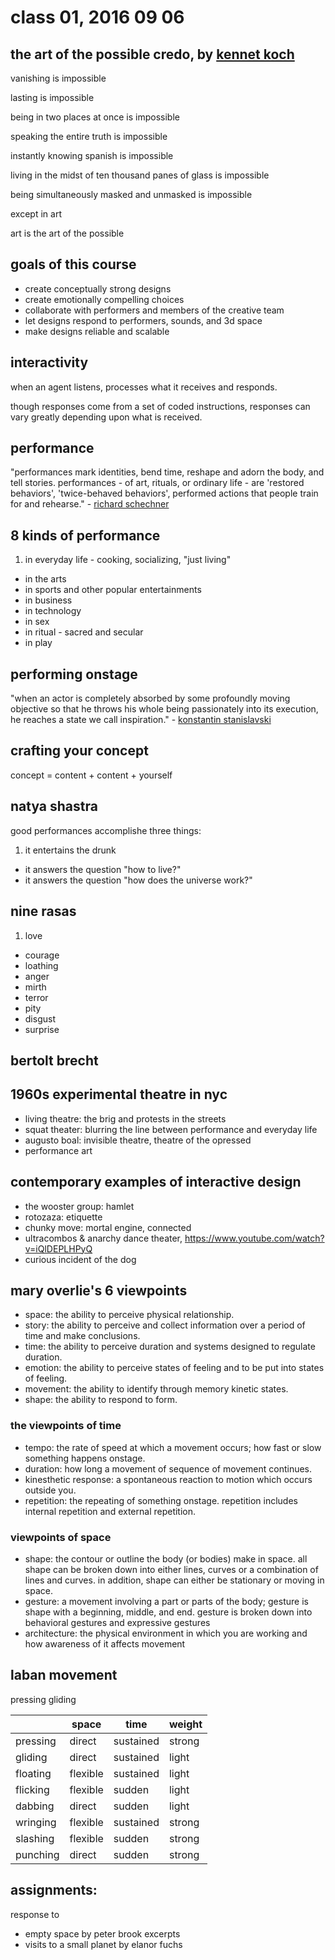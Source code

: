 # class 01, 2016 09 06

## the art of the possible credo, by [kennet koch](https://en.wikipedia.org/wiki/Kenneth_Koch)

vanishing is impossible

lasting is impossible

being in two places at once is impossible

speaking the entire truth is impossible

instantly knowing spanish is impossible

living in the midst of ten thousand panes of glass is impossible

being simultaneously masked and unmasked is impossible

except in art

art is the art of the possible


## goals of this course

* create conceptually strong designs
* create emotionally compelling choices
* collaborate with performers and members of the creative team
* let designs respond to performers, sounds, and 3d space
* make designs reliable and scalable

## interactivity

when an agent listens, processes what it receives and responds.

though responses come from a set of coded instructions, responses can vary greatly depending upon what is received.

## performance

"performances mark identities, bend time, reshape and adorn the body, and tell stories. performances - of art, rituals, or ordinary life - are 'restored behaviors', 'twice-behaved behaviors', performed actions that people train for and rehearse." - [richard schechner](https://en.wikipedia.org/wiki/Richard_Schechner)

## 8 kinds of performance

1. in everyday life - cooking, socializing, "just living"
* in the arts
* in sports and other popular entertainments
* in business
* in technology
* in sex
* in ritual - sacred and secular
* in play

## performing onstage

"when an actor is completely absorbed by some profoundly moving objective so that he throws his whole being passionately into its execution, he reaches a state we call inspiration." - [konstantin stanislavski](https://en.wikipedia.org/wiki/Konstantin_Stanislavski)

## crafting your concept

concept = content + content + yourself

## natya shastra

good performances accomplishe three things:

1. it entertains the drunk
* it answers the question "how to live?"
* it answers the question "how does the universe work?"

## nine rasas

1. love
* courage
* loathing
* anger
* mirth
* terror
* pity
* disgust
* surprise

## bertolt brecht

## 1960s experimental theatre in nyc

* living theatre: the brig and protests in the streets
* squat theater: blurring the line between performance and everyday life
* augusto boal: invisible theatre, theatre of the opressed
* performance art

## contemporary examples of interactive design

* the wooster group: hamlet
* rotozaza: etiquette
* chunky move: mortal engine, connected
* ultracombos & anarchy dance theater, https://www.youtube.com/watch?v=iQlDEPLHPyQ
* curious incident of the dog

## mary overlie's 6 viewpoints

* space: the ability to perceive physical relationship.
* story: the ability to perceive and collect information over a period of time and make conclusions.
* time: the ability to perceive duration and systems designed to regulate duration.
* emotion: the ability to perceive states of feeling and to be put into states of feeling.
* movement: the ability to identify through memory kinetic states.
* shape: the ability to respond to form.

### the viewpoints of time

* tempo: the rate of speed at which a movement occurs; how fast or slow something happens onstage.
* duration: how long a movement of sequence of movement continues.
* kinesthetic response: a spontaneous reaction to motion which occurs outside you.
* repetition: the repeating of something onstage. repetition includes internal repetition and external repetition.

### viewpoints of space

* shape: the contour or outline the body (or bodies) make in space. all shape can be broken down into either lines, curves or a combination of lines and curves. in addition, shape can either be stationary or moving in space.
* gesture: a movement involving a part or parts of the body; gesture is shape with a beginning, middle, and end. gesture is broken down into behavioral gestures and expressive gestures
* architecture: the physical environment in which you are working and how awareness of it affects movement

## laban movement

pressing
gliding

|          | space    | time      | weight |
|----------|----------|-----------|--------|
| pressing | direct   | sustained | strong |
| gliding  | direct   | sustained | light  |
| floating | flexible | sustained | light  |
| flicking | flexible | sudden    | light  |
| dabbing  | direct   | sudden    | light  |
| wringing | flexible | sustained | strong |
| slashing | flexible | sudden    | strong |
| punching | direct   | sudden    | strong |


## assignments:

response to
* empty space by peter brook excerpts
* visits to a small planet by elanor fuchs

